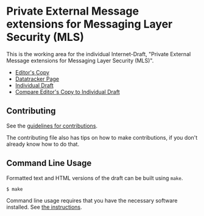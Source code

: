 <!-- regenerate: on (set to off if you edit this file) -->

# Private External Message extensions for Messaging Layer Security (MLS)

This is the working area for the individual Internet-Draft, "Private External Message extensions for Messaging Layer Security (MLS)".

* [Editor's Copy](https://rohanmahy.github.io/mls-secret-external/#go.draft-mahy-mls-private-external.html)
* [Datatracker Page](https://datatracker.ietf.org/doc/draft-mahy-mls-private-external)
* [Individual Draft](https://datatracker.ietf.org/doc/html/draft-mahy-mls-private-external)
* [Compare Editor's Copy to Individual Draft](https://rohanmahy.github.io/mls-secret-external/#go.draft-mahy-mls-private-external.diff)


## Contributing

See the
[guidelines for contributions](https://github.com/rohanmahy/mls-secret-external/blob/main/CONTRIBUTING.md).

The contributing file also has tips on how to make contributions, if you
don't already know how to do that.

## Command Line Usage

Formatted text and HTML versions of the draft can be built using `make`.

```sh
$ make
```

Command line usage requires that you have the necessary software installed.  See
[the instructions](https://github.com/martinthomson/i-d-template/blob/main/doc/SETUP.md).


